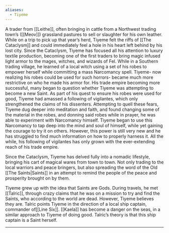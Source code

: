 ```yaml
---
aliases:
  - Tiyeme
---
```

A trader from [[Leithe]], often bringing in cattle from a Northwest trading town’s ([[Meov]]) grassland pastures to sell or slaughter for his own leather. While on a trip to pick up that year’s herd, Tiyeme felt the riffs of [[The Cataclysm]] and could immediately feel a hole in his heart left behind by his lost city. Since the Cataclysm, Tiyeme has focused all his attention to luxury textile production, becoming one of the first traders to bring magic infused light armor to the mages, witches, and wizards of Fel. While in a Southern trading village, he learned of a local witch using a set of his robes to empower herself while committing a mass Narcomancy spell. Tiyeme- now realizing his robes could be used for such horrors- became much more restrictive on who he made his armor for. His trade empire becoming more successful, many began to question whether Tiyeme was attempting to become a new Saint. As part of his quest to ensure his robes were used for good, Tiyeme had amassed a following of vigilantes, which only strengthened the claims of his dissenters. Attempting to quell these fears, Tiyeme dug deeper into meditation and faith, and found changing some of the material in the robes, and donning said robes while in prayer, he was able to experiment with Narcomancy himself. Tiyeme began to use this Narcomancy to tap deep into the mind and soul of himself, while yet gaining the courage to try it on others. However, this power is still very new and he has struggled to find much information on how to properly harness it. All the while, his following of vigilantes has only grown with the ever-extending reach of his trade empire.

Since the Cataclysm, Tiyeme has delved fully into a nomadic lifestyle, bringing his cart of magical wares from town to town. Not only trading to the local warriors and peace bringers, but also spreading the word of the Old [[The Saints|Saints]] in an attempt to remind the people of the peace and prosperity brought on by them. 

Tiyeme grew up with the idea that Saints are Gods. During travels, he met [[Talric]], through crazy claims that he was on a mission to try and find the Saints, who according to the world are dead. However, Tiyeme believes they are. Talric points Tiyeme in the direction of a local ship captain, commander of[[Line Six]]. [[Kaela]] has become a danger on the seas, in a similar approach to Tiyeme of doing good. Talric’s theory is that this ship captain is a Saint herself.

---


